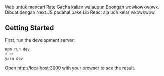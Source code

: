 Web untuk mencari Rate Gacha kalian walaupun Boongan wowkowkwowk.
Dibuat dengan Next.JS padahal pake Lib React aja udh kelar wkowkwow

## Getting Started

First, run the development server:

```bash
npm run dev
# or
yarn dev
```

Open [http://localhost:3000](http://localhost:3000) with your browser to see the result.

